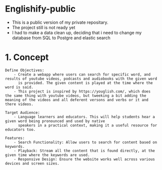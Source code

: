# Englishify-public

- This is a public version of my private repositary.
- The project still is not ready yet
- I had to make a data clean up, deciding that i need to change my database from SQL to Postgre and elastic search

# 1. Concept

    Define Objectives:
        - Create a webapp where users can search for specific word, and results of youtube videos, podcasts and audiobooks with the given word
          is provided. The given content is played at the time where the word is said.
        - This project is inspired by https://youglish.com/, which does the same thing with youtube videos, but tweeking a bit adding the meaning of the videos and all deferent versons and verbs or it and there videos.

    Target Audience:
        - Language learners and educators. This will help students hear a given word being pronounced and used by native
          speakers in a practical context, making it a useful resource for educators too.

    Features:
        - Search Functionality: Allow users to search for content based on keywords.
        - Playback: Stream all the content that is found directly, at the given time where the keywords are used.
        - Responsive Design: Ensure the website works well across various devices and screen sizes.
